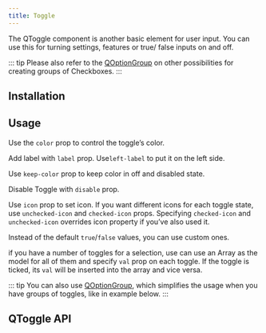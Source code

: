 ```yaml
---
title: Toggle
---
```

The QToggle component is another basic element for user input. You can use this for turning settings, features or true/ false inputs on and off.

::: tip
Please also refer to the [QOptionGroup](/vue-components/option-group) on other possibilities for creating groups of Checkboxes.
:::

## Installation
<doc-installation components="QToggle" />

## Usage
Use the `color` prop to control the toggle’s color.

<doc-example title="Basic" file="QToggle/Standard" />

Add label with `label` prop. Use`left-label` to put it on the left side.

<doc-example title="With labels" file="QToggle/Labels" />

Use `keep-color` prop to keep color in off and disabled state.

<doc-example title="Keep color" file="QToggle/KeepColor" />

Disable Toggle with `disable` prop.

<doc-example title="Disabled state" file="QToggle/Disabled" />

Use `icon` prop to set icon. If you want different icons for each toggle state, use `unchecked-icon` and `checked-icon` props. Specifying `checked-icon` and `unchecked-icon` overrides icon property if you’ve also used it.

<doc-example title="Icons" file="QToggle/Icons" />

Instead of the default `true`/`false` values, you can use custom ones.

<doc-example title="Custom model values" file="QToggle/CustomValues" />

if you have a number of toggles for a selection, use can use an Array as the model for all of them and specify `val` prop on each toggle. If the toggle is ticked, its `val` will be inserted into the array and vice versa.

<doc-example title="Array model" file="QToggle/ArrayValue" />

<doc-example title="On a dark background" file="QToggle/DarkBackground" dark />

::: tip
You can also use [QOptionGroup](/vue-components/option-group), which simplifies the usage when you have groups of toggles, like in example below.
:::

<doc-example title="Usage with QOptionGroup" file="QToggle/OptionGroup" />

<doc-example title="In a list" file="QToggle/List" />

## QToggle API
<doc-api file="QToggle" />
